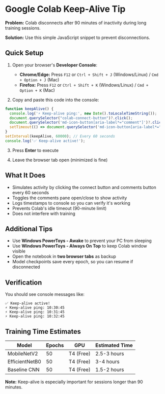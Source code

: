 # Google Colab Keep-Alive Tip

**Problem:** Colab disconnects after 90 minutes of inactivity during long training sessions.

**Solution:** Use this simple JavaScript snippet to prevent disconnections.

## Quick Setup

1. Open your browser's **Developer Console**:
   - **Chrome/Edge:** Press `F12` or `Ctrl + Shift + J` (Windows/Linux) / `Cmd + Option + J` (Mac)
   - **Firefox:** Press `F12` or `Ctrl + Shift + K` (Windows/Linux) / `Cmd + Option + K` (Mac)

2. Copy and paste this code into the console:

```javascript
function keepAlive() {
  console.log('⚡ Keep-alive ping:', new Date().toLocaleTimeString());
  document.querySelector("colab-connect-button")?.click();
  document.querySelector('md-icon-button[aria-label*="comment"]')?.click();
  setTimeout(() => document.querySelector('md-icon-button[aria-label*="comment"]')?.click(), 500);
}
setInterval(keepAlive, 60000); // Every 60 seconds
console.log('✅ Keep-alive active!');
```

3. Press **Enter** to execute

4. Leave the browser tab open (minimized is fine)

## What It Does

- Simulates activity by clicking the connect button and comments button every 60 seconds
- Toggles the comments pane open/close to show activity
- Logs timestamps to console so you can verify it's working
- Prevents Colab's idle timeout (90-minute limit)
- Does not interfere with training

## Additional Tips

- Use **Windows PowerToys - Awake** to prevent your PC from sleeping
- Use **Windows PowerToys - Always On Top** to keep Colab window visible
- Open the notebook in **two browser tabs** as backup
- Model checkpoints save every epoch, so you can resume if disconnected

## Verification

You should see console messages like:
```
✅ Keep-alive active!
⚡ Keep-alive ping: 10:30:45
⚡ Keep-alive ping: 10:31:45
⚡ Keep-alive ping: 10:32:45
```

## Training Time Estimates

| Model | Epochs | GPU | Estimated Time |
|-------|--------|-----|----------------|
| MobileNetV2 | 50 | T4 (Free) | 2.5-3 hours |
| EfficientNetB0 | 50 | T4 (Free) | 3-4 hours |
| Baseline CNN | 50 | T4 (Free) | 1.5-2 hours |

**Note:** Keep-alive is especially important for sessions longer than 90 minutes.
